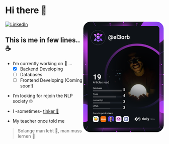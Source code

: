 # Hi there 👋

<div align="left">
  <a href="https://www.linkedin.com/in/khaled-elorbany/" target="_blank">
    <img
      src="https://img.shields.io/static/v1?logo=linkedin&style=flat-square&color=0072b1&label=LinkedIn&message=%E2%98%86"
      alt="LinkedIn"
    />
  </a>

  <a href="https://app.daily.dev/el3orb" target="_blank">
    <img
      alt="I like to read 📖"
      width="256"
      align="right"
      src="https://github.com/KhaledElOrbany/KhaledElOrbany/blob/master/devcard.svg"
    />
  </a>
</div>

## This is me in few lines.. ☕

- I’m currently working on 🔭 ... 
  - [x] Backend Developing
  - [ ] Databases
  - [ ] Frontend Developing (Coming soon!)

* I’m looking for rejoin the NLP society 🙄

* I -sometimes- [tinker 🔧](https://github.com/KhaledElOrbany/CodeWars)

* My teacher once told me
> Solange man lebt 🌱,  man muss lernen 🙇
